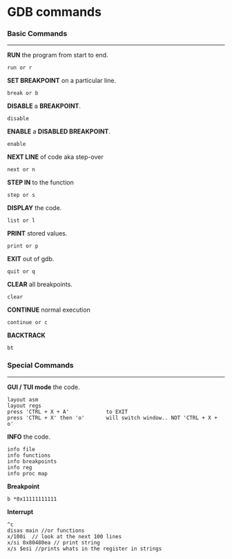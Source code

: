 # GDB commands

### Basic Commands 
---------------------------------------------------------
 **RUN** the program from start to end.
 ```
 run or r
 ```
 
 **SET BREAKPOINT** on a particular line.
 ```
 break or b
 ```
 
 **DISABLE** a **BREAKPOINT**.
 ```
 disable
 ```
 
 **ENABLE** a **DISABLED BREAKPOINT**.
 ```
 enable
 ```
 
 **NEXT LINE** of code aka step-over
 ```
 next or n
 ```
 
 **STEP IN** to the function
 ```
 step or s
 ```
 
 **DISPLAY** the code.
 ```
 list or l
 ```
 
 **PRINT** stored values.
 ```
 print or p
 ```
 
 **EXIT** out of gdb.
 ```
 quit or q
 ```
 
 **CLEAR** all breakpoints.
 ```
 clear
 ```
 
 **CONTINUE** normal execution
 ```
 continue or c       
 ```
 
 **BACKTRACK**
 ```
 bt
 ```
### Special Commands 
---------------------------------------------------------
 
 **GUI / TUI mode** the code.
 ```
 layout asm
 layout regs
 press 'CTRL + X + A'            to EXIT
 press 'CTRL + X' then 'o'       will switch window.. NOT 'CTRL + X + o'
 ```
 
 **INFO** the code.
 ```
 info file
 info functions
 info breakpoints
 info reg
 info proc map
 ```
 
 **Breakpoint**
 ```
 b *0x11111111111
 ```
**Interrupt**
```
^c
disas main //or functions
x/100i  // look at the next 100 lines
x/si 0x80480ea // print string
x/s $esi //prints whats in the register in strings
```
